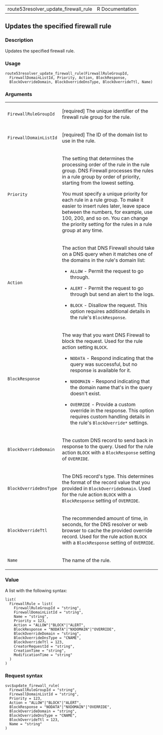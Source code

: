 <table style="width: 100%;">
<tbody>
<tr class="odd">
<td>route53resolver_update_firewall_rule</td>
<td style="text-align: right;">R Documentation</td>
</tr>
</tbody>
</table>

## Updates the specified firewall rule

### Description

Updates the specified firewall rule.

### Usage

    route53resolver_update_firewall_rule(FirewallRuleGroupId,
      FirewallDomainListId, Priority, Action, BlockResponse,
      BlockOverrideDomain, BlockOverrideDnsType, BlockOverrideTtl, Name)

### Arguments

<table>
<colgroup>
<col style="width: 35%" />
<col style="width: 65%" />
</colgroup>
<tbody>
<tr class="odd">
<td><code
id="route53resolver_update_firewall_rule_:_FirewallRuleGroupId">FirewallRuleGroupId</code></td>
<td><p>[required] The unique identifier of the firewall rule group for
the rule.</p></td>
</tr>
<tr class="even">
<td><code
id="route53resolver_update_firewall_rule_:_FirewallDomainListId">FirewallDomainListId</code></td>
<td><p>[required] The ID of the domain list to use in the rule.</p></td>
</tr>
<tr class="odd">
<td><code
id="route53resolver_update_firewall_rule_:_Priority">Priority</code></td>
<td><p>The setting that determines the processing order of the rule in
the rule group. DNS Firewall processes the rules in a rule group by
order of priority, starting from the lowest setting.</p>
<p>You must specify a unique priority for each rule in a rule group. To
make it easier to insert rules later, leave space between the numbers,
for example, use 100, 200, and so on. You can change the priority
setting for the rules in a rule group at any time.</p></td>
</tr>
<tr class="even">
<td><code
id="route53resolver_update_firewall_rule_:_Action">Action</code></td>
<td><p>The action that DNS Firewall should take on a DNS query when it
matches one of the domains in the rule's domain list:</p>
<ul>
<li><p><code>ALLOW</code> - Permit the request to go through.</p></li>
<li><p><code>ALERT</code> - Permit the request to go through but send an
alert to the logs.</p></li>
<li><p><code>BLOCK</code> - Disallow the request. This option requires
additional details in the rule's <code>BlockResponse</code>.</p></li>
</ul></td>
</tr>
<tr class="odd">
<td><code
id="route53resolver_update_firewall_rule_:_BlockResponse">BlockResponse</code></td>
<td><p>The way that you want DNS Firewall to block the request. Used for
the rule action setting <code>BLOCK</code>.</p>
<ul>
<li><p><code>NODATA</code> - Respond indicating that the query was
successful, but no response is available for it.</p></li>
<li><p><code>NXDOMAIN</code> - Respond indicating that the domain name
that's in the query doesn't exist.</p></li>
<li><p><code>OVERRIDE</code> - Provide a custom override in the
response. This option requires custom handling details in the rule's
<code style="white-space: pre;">⁠BlockOverride*⁠</code> settings.</p></li>
</ul></td>
</tr>
<tr class="even">
<td><code
id="route53resolver_update_firewall_rule_:_BlockOverrideDomain">BlockOverrideDomain</code></td>
<td><p>The custom DNS record to send back in response to the query. Used
for the rule action <code>BLOCK</code> with a <code>BlockResponse</code>
setting of <code>OVERRIDE</code>.</p></td>
</tr>
<tr class="odd">
<td><code
id="route53resolver_update_firewall_rule_:_BlockOverrideDnsType">BlockOverrideDnsType</code></td>
<td><p>The DNS record's type. This determines the format of the record
value that you provided in <code>BlockOverrideDomain</code>. Used for
the rule action <code>BLOCK</code> with a <code>BlockResponse</code>
setting of <code>OVERRIDE</code>.</p></td>
</tr>
<tr class="even">
<td><code
id="route53resolver_update_firewall_rule_:_BlockOverrideTtl">BlockOverrideTtl</code></td>
<td><p>The recommended amount of time, in seconds, for the DNS resolver
or web browser to cache the provided override record. Used for the rule
action <code>BLOCK</code> with a <code>BlockResponse</code> setting of
<code>OVERRIDE</code>.</p></td>
</tr>
<tr class="odd">
<td><code
id="route53resolver_update_firewall_rule_:_Name">Name</code></td>
<td><p>The name of the rule.</p></td>
</tr>
</tbody>
</table>

### Value

A list with the following syntax:

    list(
      FirewallRule = list(
        FirewallRuleGroupId = "string",
        FirewallDomainListId = "string",
        Name = "string",
        Priority = 123,
        Action = "ALLOW"|"BLOCK"|"ALERT",
        BlockResponse = "NODATA"|"NXDOMAIN"|"OVERRIDE",
        BlockOverrideDomain = "string",
        BlockOverrideDnsType = "CNAME",
        BlockOverrideTtl = 123,
        CreatorRequestId = "string",
        CreationTime = "string",
        ModificationTime = "string"
      )
    )

### Request syntax

    svc$update_firewall_rule(
      FirewallRuleGroupId = "string",
      FirewallDomainListId = "string",
      Priority = 123,
      Action = "ALLOW"|"BLOCK"|"ALERT",
      BlockResponse = "NODATA"|"NXDOMAIN"|"OVERRIDE",
      BlockOverrideDomain = "string",
      BlockOverrideDnsType = "CNAME",
      BlockOverrideTtl = 123,
      Name = "string"
    )

